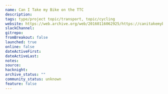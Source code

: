 ```yaml
---
name: Can I Take my Bike on the TTC
description: 
tags: type/project topic/transport, topic/cycling
website: https://web.archive.org/web/20160116062925/https://canitakemybikeonthettc.ca/
slackChannel: 
gitrepo: 
fromBreakout: false
launched: true
online: false
dateActiveFirst: 
dateActiveLast: 
notes: 
source: 
hacknight: 
archive_status: ""
community_status: unknown
feature: false
---
```


